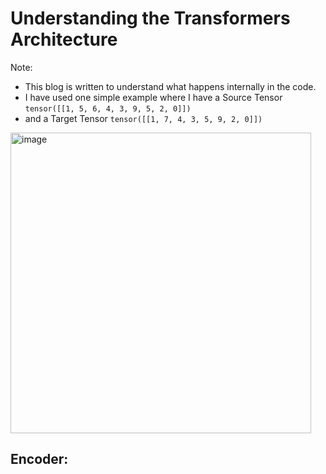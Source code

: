 # Understanding the Transformers Architecture

Note:
  - This blog is written to understand what happens internally in the code.
  - I have used one simple example where I have a Source Tensor `tensor([[1, 5, 6, 4, 3, 9, 5, 2, 0]])`
  - and a Target Tensor `tensor([[1, 7, 4, 3, 5, 9, 2, 0]])`

<img width="481" alt="image" src="https://github.com/bala1802/Neural-Networks-and-Deep-Learning/assets/22103095/bb2e199d-de8c-4dca-b75e-d80ee6567098">

## Encoder:

